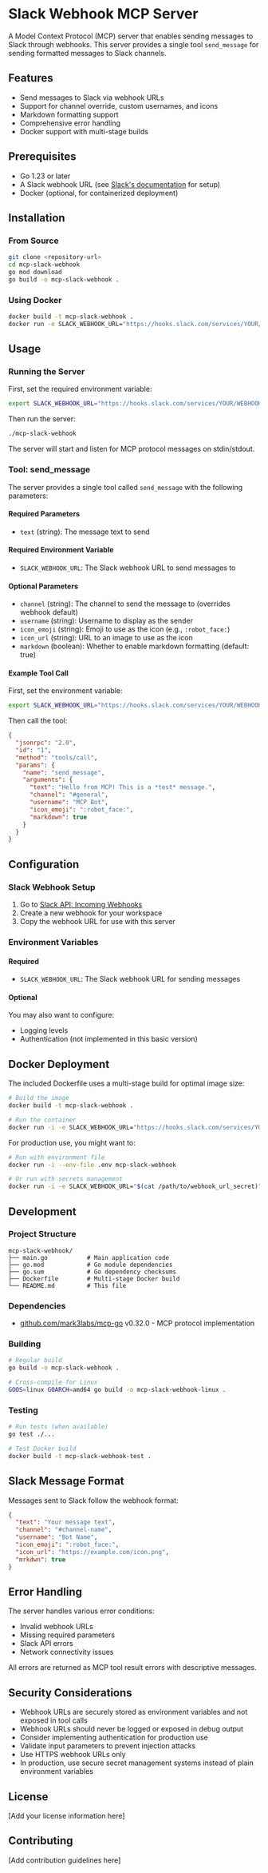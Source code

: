 # Slack Webhook MCP Server

A Model Context Protocol (MCP) server that enables sending messages to Slack through webhooks. This server provides a single tool `send_message` for sending formatted messages to Slack channels.

## Features

- Send messages to Slack via webhook URLs
- Support for channel override, custom usernames, and icons
- Markdown formatting support
- Comprehensive error handling
- Docker support with multi-stage builds

## Prerequisites

- Go 1.23 or later
- A Slack webhook URL (see [Slack's documentation](https://api.slack.com/messaging/webhooks) for setup)
- Docker (optional, for containerized deployment)

## Installation

### From Source

```bash
git clone <repository-url>
cd mcp-slack-webhook
go mod download
go build -o mcp-slack-webhook .
```

### Using Docker

```bash
docker build -t mcp-slack-webhook .
docker run -e SLACK_WEBHOOK_URL="https://hooks.slack.com/services/YOUR/WEBHOOK/URL" mcp-slack-webhook
```

## Usage

### Running the Server

First, set the required environment variable:

```bash
export SLACK_WEBHOOK_URL="https://hooks.slack.com/services/YOUR/WEBHOOK/URL"
```

Then run the server:

```bash
./mcp-slack-webhook
```

The server will start and listen for MCP protocol messages on stdin/stdout.

### Tool: send_message

The server provides a single tool called `send_message` with the following parameters:

#### Required Parameters

- `text` (string): The message text to send

#### Required Environment Variable

- `SLACK_WEBHOOK_URL`: The Slack webhook URL to send messages to

#### Optional Parameters

- `channel` (string): The channel to send the message to (overrides webhook default)
- `username` (string): Username to display as the sender
- `icon_emoji` (string): Emoji to use as the icon (e.g., `:robot_face:`)
- `icon_url` (string): URL to an image to use as the icon
- `markdown` (boolean): Whether to enable markdown formatting (default: true)

#### Example Tool Call

First, set the environment variable:

```bash
export SLACK_WEBHOOK_URL="https://hooks.slack.com/services/YOUR/WEBHOOK/URL"
```

Then call the tool:

```json
{
  "jsonrpc": "2.0",
  "id": "1",
  "method": "tools/call",
  "params": {
    "name": "send_message",
    "arguments": {
      "text": "Hello from MCP! This is a *test* message.",
      "channel": "#general",
      "username": "MCP Bot",
      "icon_emoji": ":robot_face:",
      "markdown": true
    }
  }
}
```

## Configuration

### Slack Webhook Setup

1. Go to [Slack API: Incoming Webhooks](https://api.slack.com/messaging/webhooks)
2. Create a new webhook for your workspace
3. Copy the webhook URL for use with this server

### Environment Variables

#### Required

- `SLACK_WEBHOOK_URL`: The Slack webhook URL for sending messages

#### Optional

You may also want to configure:

- Logging levels
- Authentication (not implemented in this basic version)

## Docker Deployment

The included Dockerfile uses a multi-stage build for optimal image size:

```bash
# Build the image
docker build -t mcp-slack-webhook .

# Run the container
docker run -i -e SLACK_WEBHOOK_URL="https://hooks.slack.com/services/YOUR/WEBHOOK/URL" mcp-slack-webhook
```

For production use, you might want to:

```bash
# Run with environment file
docker run -i --env-file .env mcp-slack-webhook

# Or run with secrets management
docker run -i -e SLACK_WEBHOOK_URL="$(cat /path/to/webhook_url_secret)" mcp-slack-webhook
```

## Development

### Project Structure

```
mcp-slack-webhook/
├── main.go           # Main application code
├── go.mod            # Go module dependencies
├── go.sum            # Go dependency checksums
├── Dockerfile        # Multi-stage Docker build
└── README.md         # This file
```

### Dependencies

- [github.com/mark3labs/mcp-go](https://github.com/mark3labs/mcp-go) v0.32.0 - MCP protocol implementation

### Building

```bash
# Regular build
go build -o mcp-slack-webhook .

# Cross-compile for Linux
GOOS=linux GOARCH=amd64 go build -o mcp-slack-webhook-linux .
```

### Testing

```bash
# Run tests (when available)
go test ./...

# Test Docker build
docker build -t mcp-slack-webhook-test .
```

## Slack Message Format

Messages sent to Slack follow the webhook format:

```json
{
  "text": "Your message text",
  "channel": "#channel-name",
  "username": "Bot Name",
  "icon_emoji": ":robot_face:",
  "icon_url": "https://example.com/icon.png",
  "mrkdwn": true
}
```

## Error Handling

The server handles various error conditions:

- Invalid webhook URLs
- Missing required parameters
- Slack API errors
- Network connectivity issues

All errors are returned as MCP tool result errors with descriptive messages.

## Security Considerations

- Webhook URLs are securely stored as environment variables and not exposed in tool calls
- Webhook URLs should never be logged or exposed in debug output
- Consider implementing authentication for production use
- Validate input parameters to prevent injection attacks
- Use HTTPS webhook URLs only
- In production, use secure secret management systems instead of plain environment variables

## License

[Add your license information here]

## Contributing

[Add contribution guidelines here]
